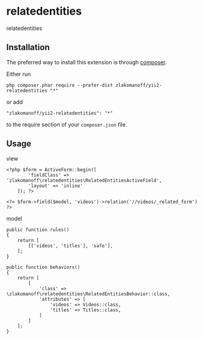 relatedentities
===============
relatedentities

Installation
------------

The preferred way to install this extension is through [composer](http://getcomposer.org/download/).

Either run

```
php composer.phar require --prefer-dist zlakomanoff/yii2-relatedentities "*"
```

or add

```
"zlakomanoff/yii2-relatedentities": "*"
```

to the require section of your `composer.json` file.


Usage
-----

view

```
<?php $form = ActiveForm::begin([
        'fieldClass' => 'zlakomanoff\relatedentities\RelatedEntitiesActiveField',
        'layout' => 'inline'
    ]); ?>

<?= $form->field($model, 'videos')->relation('//videos/_related_form') ?>
```

model

```
public function rules()
{
    return [
        [['videos', 'titles'], 'safe'],
    ];
}

public function behaviors()
{
    return [
        [
            'class' => \zlakomanoff\relatedentities\RelatedEntitiesBehavior::class,
            'attributes' => [
                'videos' => Videos::class,
                'titles' => Titles::class,
            ]
        ]
    ];
}
```
